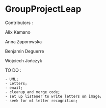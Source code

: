 ﻿# GroupProjectLeap


Contributors :

Alix Kamano

Anna Zaporowska

Benjamin Deguerre

Wojciech Jończyk

TO DO :

	- UML;
	- Letters;
	- email;
	- cleanup and merge code;
	- set up listener to write letters on image;
	- seek for ml letter recognition;

